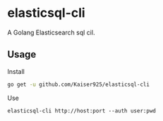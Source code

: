 # elasticsql-cli

A Golang Elasticsearch sql cil.

## Usage

Install

```bash
go get -u github.com/Kaiser925/elasticsql-cli
```

Use

```
elasticsql-cli http://host:port --auth user:pwd
```

